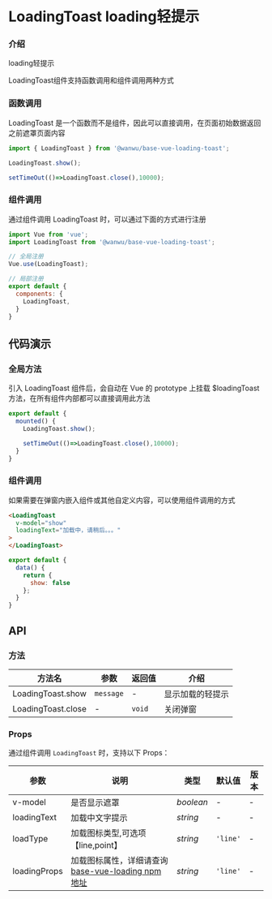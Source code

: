 # LoadingToast loading轻提示

### 介绍

loading轻提示

LoadingToast组件支持函数调用和组件调用两种方式

### 函数调用

LoadingToast 是一个函数而不是组件，因此可以直接调用，在页面初始数据返回之前遮罩页面内容

```js
import { LoadingToast } from '@wanwu/base-vue-loading-toast';

LoadingToast.show();

setTimeOut(()=>LoadingToast.close(),10000);
```

### 组件调用

通过组件调用 LoadingToast 时，可以通过下面的方式进行注册

```js
import Vue from 'vue';
import LoadingToast from '@wanwu/base-vue-loading-toast';

// 全局注册
Vue.use(LoadingToast);

// 局部注册
export default {
  components: {
    LoadingToast,
  }
}
```

## 代码演示

### 全局方法

引入 LoadingToast 组件后，会自动在 Vue 的 prototype 上挂载 $loadingToast 方法，在所有组件内部都可以直接调用此方法

```js
export default {
  mounted() {
    LoadingToast.show();

    setTimeOut(()=>LoadingToast.close(),10000);
  }
}
```

### 组件调用

如果需要在弹窗内嵌入组件或其他自定义内容，可以使用组件调用的方式

```html
<LoadingToast
  v-model="show"
  loadingText="加载中，请稍后。。。"
>
</LoadingToast>
```

```js
export default {
  data() {
    return {
      show: false
    };
  }
}
```


## API

### 方法

| 方法名 | 参数 | 返回值 | 介绍 |
|------|------|------|------|
| LoadingToast.show | `message` | - | 显示加载的轻提示 |
| LoadingToast.close | - | `void` | 关闭弹窗 |


### Props

通过组件调用 `LoadingToast` 时，支持以下 Props：

| 参数 | 说明 | 类型 | 默认值 | 版本 |
|------|------|------|------|------|
| v-model | 是否显示遮罩 | *boolean* | - | - |
| loadingText | 加载中文字提示 | *string* | - | - |
| loadType | 加载图标类型,可选项【line,point】 | *string* | `'line'` | -|
| loadingProps | 加载图标属性，详细请查询[base-vue-loading npm地址](http://npm.wanwudezhi.com/package/@wanwu/base-vue-loading) | *string* | `'line'` | -|
